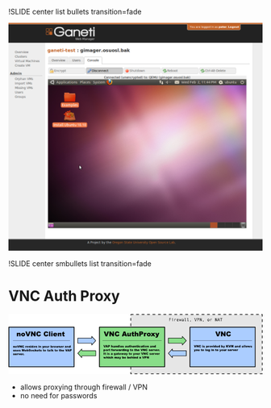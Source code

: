 !SLIDE center list bullets transition=fade

![vm-console](vm-console.png)

!SLIDE center smbullets list transition=fade

# VNC Auth Proxy

![vnc1](vnc1.png)

* allows proxying through firewall / VPN
* no need for passwords
